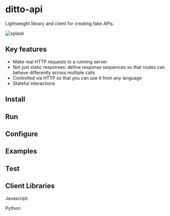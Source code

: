 ditto-api
===

Lightweight library and client for creating fake APIs.

![splash](https://cloud.githubusercontent.com/assets/175162/6763987/4778d740-cf54-11e4-8813-6106bd7b74d0.gif)

Key features
---

* Make real HTTP requests to a running server
* Not just static responses: define response sequences so that routes can behave differently across multiple calls
* Controlled via HTTP so that you can use it from any language
* Stateful interactions

Install
---


Run
---


Configure
---


Examples
---


Test
---


Client Libraries
---

Javascript:

Python:

